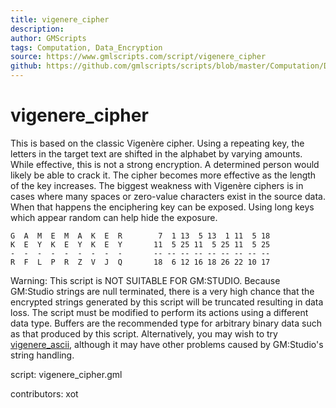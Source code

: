 ```yaml
---
title: vigenere_cipher
description: 
author: GMScripts
tags: Computation, Data_Encryption
source: https://www.gmlscripts.com/script/vigenere_cipher
github: https://github.com/gmlscripts/scripts/blob/master/Computation/Data_Encryption/vigenere_cipher.gml
---
```


vigenere_cipher
===============

This is based on the classic Vigenère cipher. Using a repeating key, the 
letters in the target text are shifted in the alphabet by varying amounts. 
While effective, this is not a strong encryption. A determined person would
likely be able to crack it. The cipher becomes more effective as the length
of the key increases. The biggest weakness with Vigenère ciphers is in cases 
where many spaces or zero-value characters exist in the source data. When 
that happens the enciphering key can be exposed. Using long keys which appear 
random can help hide the exposure.

    G  A  M  E  M  A  K  E  R        7  1 13  5 13  1 11  5 18
    K  E  Y  K  E  Y  K  E  Y       11  5 25 11  5 25 11  5 25
    -  -  -  -  -  -  -  -  -       -- -- -- -- -- -- -- -- --
    R  F  L  P  R  Z  V  J  Q       18  6 12 16 18 26 22 10 17

Warning: This script is NOT SUITABLE FOR GM:STUDIO. Because GM:Studio 
strings are null terminated, there is a very high chance that the encrypted
strings generated by this script will be truncated resulting in data loss. 
The script must be modified to perform its actions using a different data 
type. Buffers are the recommended type for arbitrary binary data such as 
that produced by this script. Alternatively, you may wish to try 
[vigenere_ascii], although it may have other problems caused by GM:Studio's
string handling.

script: vigenere_cipher.gml

contributors: xot

[vigenere_ascii]: /script/vigenere_ascii
